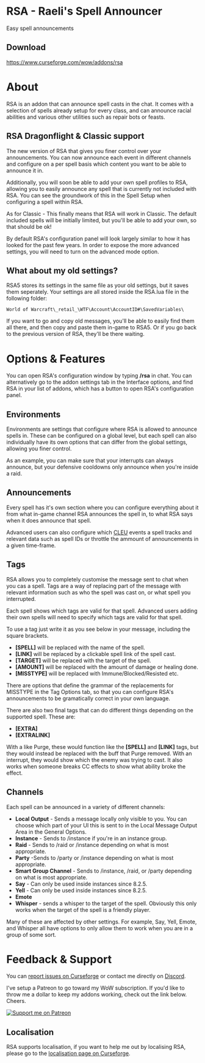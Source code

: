 # RSA - Raeli's Spell Announcer
Easy spell announcements

## Download
<https://www.curseforge.com/wow/addons/rsa>

# About
RSA is an addon that can announce spell casts in the chat. It comes with a selection of spells already setup for every class, and can announce racial abilities and various other utilities such as repair bots or feasts.

## RSA Dragonflight & Classic support
The new version of RSA that gives you finer control over your announcements. You can now announce each event in different channels and configure on a per spell basis which content you want to be able to announce it in.

Additionally, you will soon be able to add your own spell profiles to RSA, allowing you to easily announce any spell that is currently not included with RSA. You can see the groundwork of this in the Spell Setup when configuring a spell within RSA.

As for Classic - This finally means that RSA will work in Classic. The default included spells will be initially limited, but you'll be able to add your own, so that should be ok!

By default RSA's configuration panel will look largely similar to how it has looked for the past few years. In order to expose the more advanced settings, you will need to turn on the advanced mode option.

## What about my old settings?
RSA5 stores its settings in the same file as your old settings, but it saves them seperately. Your settings are all stored inside the RSA.lua file in the following folder:

    World of Warcraft\_retail_\WTF\Account\AccountID#\SavedVariables\

If you want to go and copy old messages, you'll be able to easily find them all there, and then copy and paste them in-game to RSA5. Or if you go back to the previous version of RSA, they'll be there waiting.

# Options & Features
You can open RSA's configuration window by typing **/rsa** in chat. You can alternatively go to the addon settings tab in the Interface options, and find RSA in your list of addons, which has a button to open RSA's configuration panel.

## Environments
Environments are settings that configure where RSA is allowed to announce spells in. These can be configured on a global level, but each spell can also individually have its own options that can differ from the global settings, allowing you finer control.

As an example, you can make sure that your interrupts can always announce, but your defensive cooldowns only announce when you're inside a raid.

## Announcements
Every spell has it's own section where you can configure everything about it from what in-game channel RSA announces the spell in, to what RSA says when it does announce that spell.

Advanced users can also configure which [CLEU](https://wow.gamepedia.com/COMBAT_LOG_EVENT) events a spell tracks and relevant data such as spell IDs or throttle the ammount of announcements in a given time-frame.

## Tags
RSA allows you to completely customise the message sent to chat when you cas a spell. Tags are a way of replacing part of the message with relevant information such as who the spell was cast on, or what spell you interrupted.

Each spell shows which tags are valid for that spell. Advanced users adding their own spells will need to specify which tags are valid for that spell.

To use a tag just write it as you see below in your message, including the square brackets.

* **[SPELL]** will be replaced with the name of the spell.
* **[LINK]** will be replaced by a clickable spell link of the spell cast.
* **[TARGET]** will be replaced with the target of the spell.
* **[AMOUNT]** will be replaced with the amount of damage or healing done.
* **[MISSTYPE]** will be replaced with Immune/Blocked/Resisted etc.

There are options that define the grammar of the replacements for MISSTYPE in the Tag Options tab, so that you can configure RSA's announcements to be gramatically correct in your own language.

There are also two final tags that can do different things depending on the supported spell. These are:
* **[EXTRA]**
* **[EXTRALINK]**

With a like Purge, these would function like the **[SPELL]** and **[LINK]** tags, but they would instead be replaced with the buff that Purge removed. With an interrupt, they would show which the enemy was trying to cast. It also works when someone breaks CC effects to show what ability broke the effect.

## Channels
Each spell can be announced in a variety of different channels:

* **Local Output** - Sends a message locally only visible to you. You can choose which part of your UI this is sent to in the Local Message Output Area in the General Options.
* **Instance** - Sends to /instance if you're in an instance group.
* **Raid** - Sends to /raid or /instance depending on what is most appropriate.
* **Party** -Sends to /party or /instance depending on what is most appropriate.
* **Smart Group Channel** - Sends to /instance, /raid, or /party depending on what is most appropriate.
* **Say** - Can only be used inside instances since 8.2.5.
* **Yell** - Can only be used inside instances since 8.2.5.
* **Emote**
* **Whisper** - sends a whisper to the target of the spell. Obviously this only works when the target of the spell is a friendly player.

Many of these are affected by other settings. For example, Say, Yell, Emote, and Whisper all have options to only allow them to work when you are in a group of some sort.

# Feedback & Support

You can [report issues on Curseforge](https://wow.curseforge.com/projects/rsa/issues) or contact me directly on [Discord](https://discord.gg/99QZ6sd).

I've setup a Patreon to go toward my WoW subscription. If you'd like to throw me a dollar to keep my addons working, check out the link below. Cheers.

[![Support me on Patreon](https://c5.patreon.com/external/logo/become_a_patron_button.png "")](https://www.patreon.com/join/raeli "")

## Localisation

RSA supports localisation, if you want to help me out by localising RSA, please go to the [localisation page on Curseforge](https://wow.curseforge.com/projects/rsa/localization).